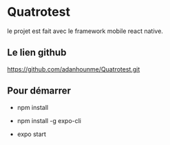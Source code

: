 # Quatrotest

le projet est fait avec le framework mobile react native.

## Le lien github

https://github.com/adanhounme/Quatrotest.git


## Pour démarrer 

- npm install 

- npm install -g expo-cli

- expo start



